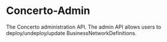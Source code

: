 # Concerto-Admin
The Concerto administration API. The admin API allows users to deploy/undeploy/update BusinessNetworkDefinitions.
